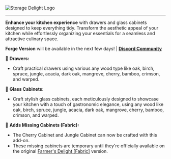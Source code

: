 ![Storage Delight Logo](https://cdn.modrinth.com/data/LTTvOp5L/images/fa93cf5d6d1e101e0783d9af61ebd7330881d791.png)
___
**Enhance your kitchen experience** with drawers and glass cabinets designed to keep everything tidy. Transform the aesthetic appeal of your kitchen while effortlessly organizing your essentials for a seamless and attractive culinary space.

**Forge Version** will be available in the next few days! | [**Discord Community**](https://discord.gg/z2E7Q78v8X)

🍅 **Drawers:**
- Craft practical drawers using various any wood type like oak, birch, spruce, jungle, acacia, dark oak, mangrove, cherry, bamboo, crimson, and warped.

🥕 **Glass Cabinets:**
- Craft stylish glass cabinets, each meticulously designed to showcase your kitchen with a touch of gastronomic elegance, using any wood like oak, birch, spruce, jungle, acacia, dark oak, mangrove, cherry, bamboo, crimson, and warped.

🌳 **Adds Missing Cabinets (Fabric):**
- The Cherry Cabinet and Jungle Cabinet can now be crafted with this add-on.
- These missing cabinets are temporary until they're officially available on the original [Farmer's Delight [Fabric]](https://modrinth.com/mod/farmers-delight-fabric) version.